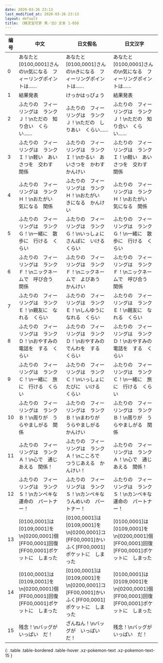 ```yaml
---
date: 2020-03-26 23:13
last_modified_at: 2020-03-26 23:13
layout: default
title: 《精灵宝可梦 黑／白》文本 1-050
---
```

| 编号 | 中文 | 日文假名 | 日文汉字 |
| ---- | ---- | ---- | --- |
| 0 | あなたと　[0100,0001]さんの\n気になる　フィーリングポイントは…… | あなたと　[0100,0001]さんの\nきになる　フィーリングポイントは…… | あなたと　[0100,0001]さんの\n気になる　フィーリングポイントは…… |
| 1 | 結果発表 | けっかはっぴょう | 結果発表 |
| 2 | ふたりの　フィーリングは　ランクＪ！\nただの　知り合い　くらい…… | ふたりの　フィーリングは　ランクＪ！\nただの　しりあい　くらい…… | ふたりの　フィーリングは　ランクＪ！\nただの　知り合い　くらい…… |
| 3 | ふたりの　フィーリングは　ランクＩ！\n軽い　あいさつを　交わす　関係 | ふたりの　フィーリングは　ランクＩ！\nかるい　あいさつを　かわす　かんけい | ふたりの　フィーリングは　ランクＩ！\n軽い　あいさつを　交わす　関係 |
| 4 | ふたりの　フィーリングは　ランクＨ！\nおたがい　気になる　関係 | ふたりの　フィーリングは　ランクＨ！\nおたがい　きになる　かんけい | ふたりの　フィーリングは　ランクＨ！\nおたがい　気になる　関係 |
| 5 | ふたりの　フィーリングは　ランクＧ！\n一緒に　散歩に　行ける　くらい | ふたりの　フィーリングは　ランクＧ！\nいっしょに　さんぽに　いける　くらい | ふたりの　フィーリングは　ランクＧ！\n一緒に　散歩に　行ける　くらい |
| 6 | ふたりの　フィーリングは　ランクＦ！\nニックネームで　呼び合う　関係 | ふたりの　フィーリングは　ランクＦ！\nニックネームで　よびあう　かんけい | ふたりの　フィーリングは　ランクＦ！\nニックネームで　呼び合う　関係 |
| 7 | ふたりの　フィーリングは　ランクＥ！\n親友に　なれる　くらい | ふたりの　フィーリングは　ランクＥ！\nしんゆうに　なれる　くらい | ふたりの　フィーリングは　ランクＥ！\n親友に　なれる　くらい |
| 8 | ふたりの　フィーリングは　ランクＤ！\nおやすみの　電話を　する　くらい | ふたりの　フィーリングは　ランクＤ！\nおやすみの　でんわを　する　くらい | ふたりの　フィーリングは　ランクＤ！\nおやすみの　電話を　する　くらい |
| 9 | ふたりの　フィーリングは　ランクＣ！\n一緒に　旅に　行ける　くらい | ふたりの　フィーリングは　ランクＣ！\nいっしょに　たびに　いける　くらい | ふたりの　フィーリングは　ランクＣ！\n一緒に　旅に　行ける　くらい |
| 10 | ふたりの　フィーリングは　ランクＢ！\n周りが　うらやましがる　関係 | ふたりの　フィーリングは　ランクＢ！\nまわりが　うらやましがる　かんけい | ふたりの　フィーリングは　ランクＢ！\n周りが　うらやましがる　関係 |
| 11 | ふたりの　フィーリングは　ランクＡ！\n心で　通じあえる　関係！ | ふたりの　フィーリングは　ランクＡ！\nこころで　つうじあえる　かんけい！ | ふたりの　フィーリングは　ランクＡ！\n心で　通じあえる　関係！ |
| 12 | ふたりの　フィーリングは　ランクＳ！\nカンペキな　運命の　パートナー！ | ふたりの　フィーリングは　ランクＳ！\nカンペキな　うんめいの　パートナー！ | ふたりの　フィーリングは　ランクＳ！\nカンペキな　運命の　パートナー！ |
| 13 | [0100,0001]は　[0109,0001]を\n[0200,0001]個　[FF00,0001]回復[FF00,0001]ポケットに　しまった | [0100,0001]は　[0109,0001]を\n[0200,0001]コ　[FF00,0001]かいふく[FF00,0001]ポケットに　しまった | [0100,0001]は　[0109,0001]を\n[0200,0001]個　[FF00,0001]回復[FF00,0001]ポケットに　しまった |
| 14 | [0100,0001]は　[0109,0001]を\n[0200,0001]個　[FF00,0001]回復[FF00,0001]ポケットに　しまった | [0100,0001]は　[0109,0001]を\n[0200,0001]コ　[FF00,0001]かいふく[FF00,0001]ポケットに　しまった | [0100,0001]は　[0109,0001]を\n[0200,0001]個　[FF00,0001]回復[FF00,0001]ポケットに　しまった |
| 15 | 残念！\nバッグが　いっぱい　だ！ | ざんねん！\nバッグが　いっぱい　だ！ | 残念！\nバッグが　いっぱい　だ！ |
{: .table .table-bordered .table-hover .xz-pokemon-text .xz-pokemon-text-15 }